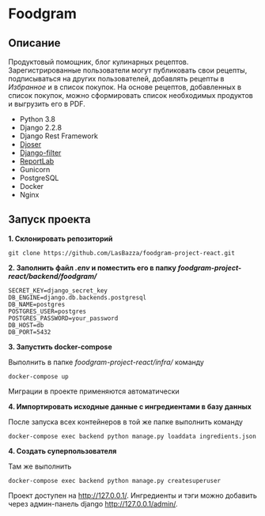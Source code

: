 # Foodgram
## Описание

Продуктовый помощник, блог кулинарных рецептов. Зарегистрированные пользователи могут публиковать свои рецепты, подписываться на других пользователей, добавлять рецепты в _Избранное_ и в список покупок. На основе рецептов, добавленных в список покупок, можно сформировать список необходимых продуктов и выгрузить его в PDF.


* Python 3.8
* Django 2.2.8
* Django Rest Framework
* [Djoser](https://djoser.readthedocs.io/en/latest/)
* [Django-filter](https://django-filter.readthedocs.io/en/stable/index.html)
* [ReportLab](https://www.reportlab.com/dev/docs/)
* Gunicorn
* PostgreSQL
* Docker
* Nginx

## Запуск проекта

**1. Склонировать репозиторий**

```
git clone https://github.com/LasBazza/foodgram-project-react.git
```

**2. Заполнить файл _.env_ и поместить его в папку _foodgram-project-react/backend/foodgram/_**

```
SECRET_KEY=django_secret_key
DB_ENGINE=django.db.backends.postgresql
DB_NAME=postgres
POSTGRES_USER=postgres
POSTGRES_PASSWORD=your_password
DB_HOST=db
DB_PORT=5432
```

**3. Запустить docker-compose**

Выполнить в папке _foodgram-project-react/infra/_ команду

```
docker-compose up
```

Миграции в проекте применяются автоматически

**4. Импортировать исходные данные с ингредиентами в базу данных**

После запуска всех контейнеров в той же папке выполнить команду
```
docker-compose exec backend python manage.py loaddata ingredients.json
```

**4. Создать суперпользователя**

Там же выполнить

```
docker-compose exec backend python manage.py createsuperuser
```

Проект доступен на http://127.0.0.1/. Ингредиенты и тэги можно добавить через админ-панель django http://127.0.0.1/admin/.
